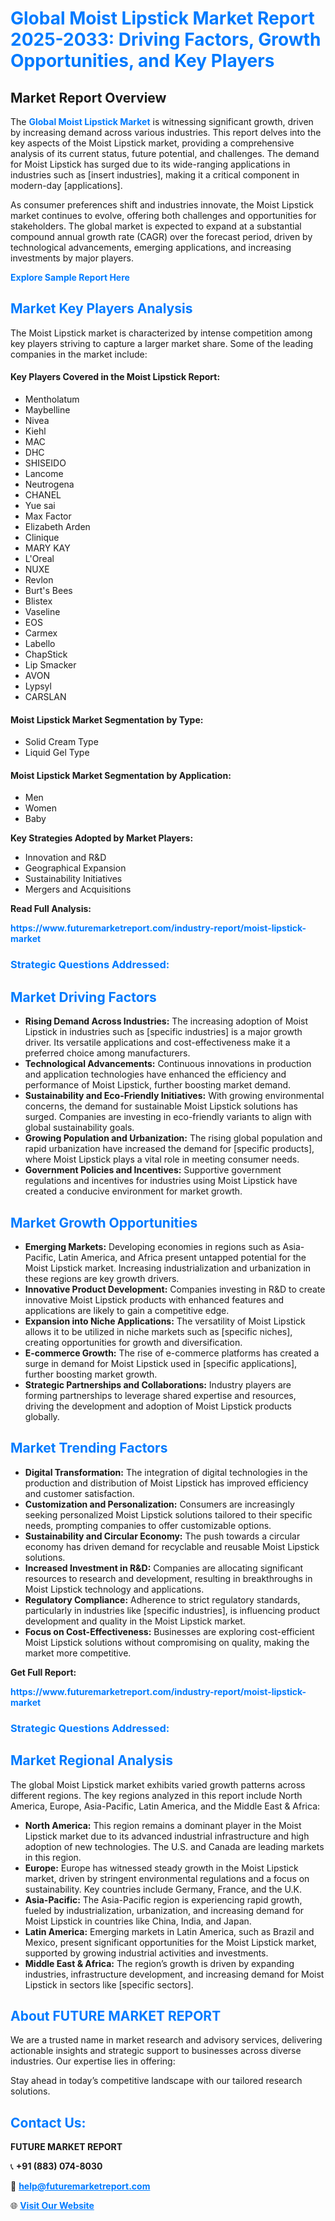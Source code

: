 <h1 style="color: #007BFF;">Global Moist Lipstick Market Report 2025-2033: Driving Factors, Growth Opportunities, and Key Players</h1>

<section id="overview">
<h2>Market Report Overview</h2>
<p>The <a href="https://www.futuremarketreport.com/industry-report/moist-lipstick-market" style="color: #007BFF; text-decoration: none;"><strong>Global Moist Lipstick Market</strong></a> is witnessing significant growth, driven by increasing demand across various industries. This report delves into the key aspects of the Moist Lipstick market, providing a comprehensive analysis of its current status, future potential, and challenges. The demand for Moist Lipstick has surged due to its wide-ranging applications in industries such as [insert industries], making it a critical component in modern-day [applications].</p>
<p>As consumer preferences shift and industries innovate, the Moist Lipstick market continues to evolve, offering both challenges and opportunities for stakeholders. The global market is expected to expand at a substantial compound annual growth rate (CAGR) over the forecast period, driven by technological advancements, emerging applications, and increasing investments by major players.</p>
</section>

<section id="overview">
<p><a href="https://www.futuremarketreport.com/request-sample/reportId=107091" style="color: #007BFF; text-decoration: none;"><strong>Explore Sample Report Here</strong></a></p>
</section>

<section id="key-players">
<h2 style="color: #007BFF;">Market Key Players Analysis</h2>
<p>The Moist Lipstick market is characterized by intense competition among key players striving to capture a larger market share. Some of the leading companies in the market include:</p>
<h4>Key Players Covered in the Moist Lipstick Report:</h4>
<ul><li>Mentholatum</li><li>Maybelline</li><li>Nivea</li><li>Kiehl</li><li>MAC</li><li>DHC</li><li>SHISEIDO</li><li>Lancome</li><li>Neutrogena</li><li>CHANEL</li><li>Yue sai</li><li>Max Factor</li><li>Elizabeth Arden</li><li>Clinique</li><li>MARY KAY</li><li>L&#039;Oreal</li><li>NUXE</li><li>Revlon</li><li>Burt&#039;s Bees</li><li>Blistex</li><li>Vaseline</li><li>EOS</li><li>Carmex</li><li>Labello</li><li>ChapStick</li><li>Lip Smacker</li><li>AVON</li><li>Lypsyl</li><li>CARSLAN</li></ul>
<h4>Moist Lipstick Market Segmentation by Type:</h4>
<ul><li>Solid Cream Type</li><li>Liquid Gel Type</li></ul>

<h4>Moist Lipstick Market Segmentation by Application:</h4>
<ul><li>Men</li><li>Women</li><li>Baby</li></ul>
<p><strong>Key Strategies Adopted by Market Players:</strong></p>
<ul>
<li>Innovation and R&D</li>
<li>Geographical Expansion</li>
<li>Sustainability Initiatives</li>
<li>Mergers and Acquisitions</li>
</ul>
</section>

<section>
<p><strong>Read Full Analysis: </strong></p><a href="https://www.futuremarketreport.com/industry-report/moist-lipstick-market" style="color: #007BFF; text-decoration: none;"><strong>https://www.futuremarketreport.com/industry-report/moist-lipstick-market</strong></a>
<h3 style="color: #007BFF;">Strategic Questions Addressed:</h3>
</section>

<section id="driving-factors">
<h2 style="color: #007BFF;">Market Driving Factors</h2>
<ul>
<li><strong>Rising Demand Across Industries:</strong> The increasing adoption of Moist Lipstick in industries such as [specific industries] is a major growth driver. Its versatile applications and cost-effectiveness make it a preferred choice among manufacturers.</li>
<li><strong>Technological Advancements:</strong> Continuous innovations in production and application technologies have enhanced the efficiency and performance of Moist Lipstick, further boosting market demand.</li>
<li><strong>Sustainability and Eco-Friendly Initiatives:</strong> With growing environmental concerns, the demand for sustainable Moist Lipstick solutions has surged. Companies are investing in eco-friendly variants to align with global sustainability goals.</li>
<li><strong>Growing Population and Urbanization:</strong> The rising global population and rapid urbanization have increased the demand for [specific products], where Moist Lipstick plays a vital role in meeting consumer needs.</li>
<li><strong>Government Policies and Incentives:</strong> Supportive government regulations and incentives for industries using Moist Lipstick have created a conducive environment for market growth.</li>
</ul>
</section>

<section id="growth-opportunities">
<h2 style="color: #007BFF;">Market Growth Opportunities</h2>
<ul>
<li><strong>Emerging Markets:</strong> Developing economies in regions such as Asia-Pacific, Latin America, and Africa present untapped potential for the Moist Lipstick market. Increasing industrialization and urbanization in these regions are key growth drivers.</li>
<li><strong>Innovative Product Development:</strong> Companies investing in R&D to create innovative Moist Lipstick products with enhanced features and applications are likely to gain a competitive edge.</li>
<li><strong>Expansion into Niche Applications:</strong> The versatility of Moist Lipstick allows it to be utilized in niche markets such as [specific niches], creating opportunities for growth and diversification.</li>
<li><strong>E-commerce Growth:</strong> The rise of e-commerce platforms has created a surge in demand for Moist Lipstick used in [specific applications], further boosting market growth.</li>
<li><strong>Strategic Partnerships and Collaborations:</strong> Industry players are forming partnerships to leverage shared expertise and resources, driving the development and adoption of Moist Lipstick products globally.</li>
</ul>
</section>

<section id="trending-factors">
<h2 style="color: #007BFF;">Market Trending Factors</h2>
<ul>
<li><strong>Digital Transformation:</strong> The integration of digital technologies in the production and distribution of Moist Lipstick has improved efficiency and customer satisfaction.</li>
<li><strong>Customization and Personalization:</strong> Consumers are increasingly seeking personalized Moist Lipstick solutions tailored to their specific needs, prompting companies to offer customizable options.</li>
<li><strong>Sustainability and Circular Economy:</strong> The push towards a circular economy has driven demand for recyclable and reusable Moist Lipstick solutions.</li>
<li><strong>Increased Investment in R&D:</strong> Companies are allocating significant resources to research and development, resulting in breakthroughs in Moist Lipstick technology and applications.</li>
<li><strong>Regulatory Compliance:</strong> Adherence to strict regulatory standards, particularly in industries like [specific industries], is influencing product development and quality in the Moist Lipstick market.</li>
<li><strong>Focus on Cost-Effectiveness:</strong> Businesses are exploring cost-efficient Moist Lipstick solutions without compromising on quality, making the market more competitive.</li>
</ul>
</section>

<section>
<p><strong>Get Full Report: </strong></p><a href="https://www.futuremarketreport.com/industry-report/moist-lipstick-market" style="color: #007BFF; text-decoration: none;"><strong>https://www.futuremarketreport.com/industry-report/moist-lipstick-market</strong></a>
<h3 style="color: #007BFF;">Strategic Questions Addressed:</h3>
</section>


<section id="regional-analysis">
<h2 style="color: #007BFF;">Market Regional Analysis</h2>
<p>The global Moist Lipstick market exhibits varied growth patterns across different regions. The key regions analyzed in this report include North America, Europe, Asia-Pacific, Latin America, and the Middle East & Africa:</p>
<ul>
<li><strong>North America:</strong> This region remains a dominant player in the Moist Lipstick market due to its advanced industrial infrastructure and high adoption of new technologies. The U.S. and Canada are leading markets in this region.</li>
<li><strong>Europe:</strong> Europe has witnessed steady growth in the Moist Lipstick market, driven by stringent environmental regulations and a focus on sustainability. Key countries include Germany, France, and the U.K.</li>
<li><strong>Asia-Pacific:</strong> The Asia-Pacific region is experiencing rapid growth, fueled by industrialization, urbanization, and increasing demand for Moist Lipstick in countries like China, India, and Japan.</li>
<li><strong>Latin America:</strong> Emerging markets in Latin America, such as Brazil and Mexico, present significant opportunities for the Moist Lipstick market, supported by growing industrial activities and investments.</li>
<li><strong>Middle East & Africa:</strong> The region’s growth is driven by expanding industries, infrastructure development, and increasing demand for Moist Lipstick in sectors like [specific sectors].</li>
</ul>
</section>

<footer>
<h2 style="color: #007BFF;">About FUTURE MARKET REPORT</h2>
<p>We are a trusted name in market research and advisory services, delivering actionable insights and strategic support to businesses across diverse industries. Our expertise lies in offering:</p>

<p>Stay ahead in today’s competitive landscape with our tailored research solutions.</p>

<h2 style="color: #007BFF;">Contact Us:</h2>
<p><strong>FUTURE MARKET REPORT</strong></p>
<p>📞 <strong>+91 (883) 074-8030</strong></p>
<p>📧 <strong><a href="mailto:help@futuremarketreport.com" style="color: #007BFF;">help@futuremarketreport.com</a></strong></p>
<p>🌐 <strong><a href="https://www.futuremarketreport.com/" style="color: #007BFF;">Visit Our Website</a></strong></p>
</footer>